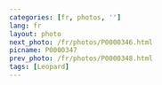```yaml
---
categories: [fr, photos, '']
lang: fr
layout: photo
next_photo: /fr/photos/P0000346.html
picname: P0000347
prev_photo: /fr/photos/P0000348.html
tags: [Leopard]
---
```

